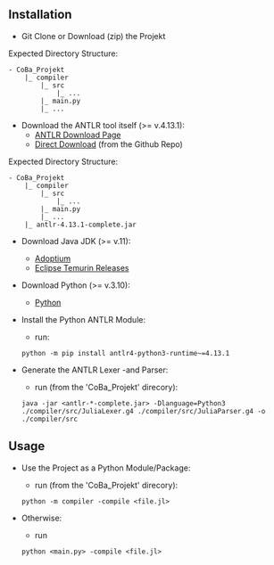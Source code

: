 
## Installation

- Git Clone or Download (zip) the Projekt

Expected Directory Structure:
```
- CoBa_Projekt
    |_ compiler
        |_ src
            |_ ...
        |_ main.py
        |_ ...
```

- Download the ANTLR tool itself (>= v.4.13.1):
    - [ANTLR Download Page](https://www.antlr.org/download.html)
    - [Direct Download](https://github.com/antlr/website-antlr4/raw/gh-pages/download/antlr-4.13.1-complete.jar) (from the Github Repo)

Expected Directory Structure:
```
- CoBa_Projekt
    |_ compiler
        |_ src
            |_ ...
        |_ main.py
        |_ ...
    |_ antlr-4.13.1-complete.jar
```

- Download Java JDK (>= v.11):
    - [Adoptium](https://adoptium.net/de/)
    - [Eclipse Temurin Releases](https://adoptium.net/de/temurin/releases/)
- Download Python (>= v.3.10):
    - [Python](https://www.python.org/downloads/)

- Install the Python ANTLR Module:
    - run:
    
    ```python -m pip install antlr4-python3-runtime~=4.13.1```

- Generate the ANTLR Lexer -and Parser:
    - run (from the 'CoBa_Projekt' direcory):

    ```java -jar <antlr-*-complete.jar> -Dlanguage=Python3 ./compiler/src/JuliaLexer.g4 ./compiler/src/JuliaParser.g4 -o ./compiler/src```




## Usage

- Use the Project as a Python Module/Package:
    - run (from the 'CoBa_Projekt' direcory):

    ```python -m compiler -compile <file.jl>```

- Otherwise:
    - run

    ```python <main.py> -compile <file.jl>```

